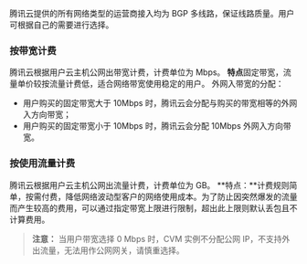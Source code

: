 腾讯云提供的所有网络类型的运营商接入均为 BGP 多线路，保证线路质量。用户可根据自己的需要进行选择。

### 按带宽计费

腾讯云根据用户云主机公网出带宽计费，计费单位为 Mbps。
**特点**固定带宽，流量单价较按流量计费低，适合网络带宽使用稳定的用户。
外网入带宽的分配：
- 用户购买的固定带宽大于 10Mbps 时，腾讯云会分配与购买的带宽相等的外网入方向带宽；
- 用户购买的固定带宽小于 10Mbps 时，腾讯云会分配 10Mbps 外网入方向带宽。

### 按使用流量计费

腾讯云根据用户云主机公网出流量计费，计费单位为 GB。
**特点：**计费规则简单，按需付费，降低网络波动型客户的网络使用成本。为了防止因突然爆发的流量而产生较高的费用，可以通过指定带宽上限进行限制，超出此上限则默认丢包且不计算费用。



>**注意：**
>当用户带宽选择 0 Mbps 时，CVM 实例不分配公网 IP，不支持外出流量，无法用作公网网关，请慎重选择。
